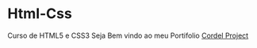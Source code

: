 # Html-Css
 Curso de HTML5 e CSS3
 Seja Bem vindo ao meu Portifolio
 <a href = "https://kaykyw.github.io/Html-Css/Exercicios/Desafios/Desafio012/Index.html"> Cordel Project </a>
